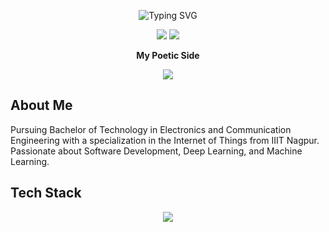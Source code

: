<!-- Profile Banner -->
<p align="center">
  <img src="https://readme-typing-svg.demolab.com?font=Fira+Code&size=28&pause=1000&center=true&vCenter=true&width=940&lines=Hi+%F0%9F%91%8B%2C+I'm+Plawang+Shishu!;Software+Development;Deep+Learning;Data+Scientist+In+Progress;Let's+Build+Something+Awesome+Together!+%F0%9F%9A%80" alt="Typing SVG" />
</p>

<p align="center">
  <a href="mailto:shishuplawang@gmail.com"><img src="https://img.shields.io/badge/Email-D14836?style=for-the-badge&logo=gmail&logoColor=white"/></a>
  <a href="[https://www.linkedin.com/in/plawangshishu/](https://www.linkedin.com/in/plawng-shishu/)"><img src="https://img.shields.io/badge/LinkedIn-0077B5?style=for-the-badge&logo=linkedin&logoColor=white"/></a>
<!--   <a href="https://plawangshishu.in"><img src="https://img.shields.io/badge/Portfolio-000?style=for-the-badge&logo=firefox&logoColor=white"/></a> -->
</p>

<p align="center"><strong> My Poetic Side</strong></p>

<p align="center">
  <a href="https://plawangshishu.quora.com/"><img src="https://img.shields.io/badge/Quora-B92B27?style=for-the-badge&logo=quora&logoColor=white"/></a>
</p>


##  About Me

 Pursuing Bachelor of Technology in Electronics and Communication Engineering with a specialization in the Internet of Things from IIIT Nagpur.  
 Passionate about Software Development, Deep Learning, and Machine Learning.  




##  Tech Stack

<p align="center">
  <img src="https://skillicons.dev/icons?i=python,cpp,js,java,react,nodejs,express,spring,mysql,mongodb,matlab,docker,git,figma,scikitlearn,numpy,pandas,matplotlib,seaborn,opencv,tensorflow,keras,pytorch,jupyter" />
</p>



